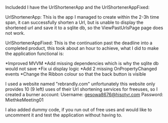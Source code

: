 Includedd I have the UrlShortenerApp and the UrlShortenerAppFixed:

UrlShortenerApp:
This is the app I managed to create within the 2-3h time span, it can successfully shorten a Url, but is unable to display the shortened url and save it to a sqlite db,
so the ViewPastUrlsPage page does not work.

UrlShortenerAppFixed:
This is the continuation past the deadline into a completed product, this took about an hour to achieve, what I did to make the application functional is:

*Improved MVVM
*Add missing dependencies which is why the sqlite db would not save
*Fix ui display logic
*Add 2 missing OnPropertyChanged events
*Change the Ribbon colour so that the back button is visible

I used a website named "rebrandly.com" unfortunately this website only provides 10 (9 left) uses of their Url shortening services for freeuses, so I created a burner account:
Username: gesowa8676@hisotyr.com
Password: MiethkeMeeting01

I also added dummy code, if you run out of free uses and would like to uncomment it and test the application without having to.
